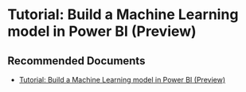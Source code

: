   <properties
	pageTitle="apply auto - in-built machine learning model"
	description="apply auto - in-built machine learning model"
	service="microsoft.PowerBIDedicated"
	resource="capacities"
	authors="pjfreitas"
	ms.author="pfreitas"	
	displayOrder="250"
	selfHelpType="generic"
	supportTopicIds="32633798"
	productPesIds="16334"
	cloudEnvironments="public, MoonCake, fairfax" 
	articleId="6b4afb80-a71f-438e-82dc-285b9e05a639"
	ownershipId="PowerBI_PowerBI"
/>

# Tutorial: Build a Machine Learning model in Power BI (Preview)

## **Recommended Documents**

* [Tutorial: Build a Machine Learning model in Power BI (Preview)](https://docs.microsoft.com/power-bi/service-tutorial-build-machine-learning-model)
